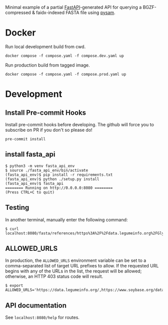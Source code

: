 
Minimal example of a partial [FastAPI](https://fastapi.tiangolo.com/)-generated API for querying a BGZF-compressed & faidx-indexed FASTA file using [pysam](https://pysam.readthedocs.io/).

# Docker

Run local development build from cwd.

`docker compose -f compose.yaml -f compose.dev.yaml up`

Run production build from tagged image.

`docker compose -f compose.yaml -f compose.prod.yaml up`

# Development

## Install Pre-commit Hooks

Install pre-commit hooks before developing. The github will force you to subscribe on PR if you don't so please do!

`pre-commit install`

## install fasta_api
```
$ python3 -m venv fasta_api_env
$ source ./fasta_api_env/bin/activate
(fasta_api_env)$ pip install -r requirements.txt
(fasta_api_env)$ python ./setup.py install
(fasta_api_env)$ fasta_api
======== Running on http://0.0.0.0:8080 ========
(Press CTRL+C to quit)
```

## Testing

In another terminal, manually enter the following command:
```
$ curl localhost:8080/fasta/references/https%3A%2F%2Fdata.legumeinfo.org%2FGlycine%2Fmax%2Fgenomes%2FWm82.gnm2.DTC4%2Fglyma.Wm82.gnm2.DTC4.genome_main.fna.gz
```

## ALLOWED_URLS

In production, the `ALLOWED_URLS` environment variable can be set to a comma-separated list of target URL prefixes to allow.
If the requested URL begins with any of the URLs in the list, the request will be allowed; otherwise, an HTTP 403 status code will result.

```
$ export ALLOWED_URLS='https://data.legumeinfo.org/,https://www.soybase.org/data/v2/';fasta_api
```

## API documentation

See `localhost:8080/help` for routes.

